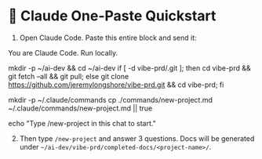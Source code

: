 # 🚀 Claude One-Paste Quickstart

1) Open Claude Code. Paste this entire block and send it:

You are Claude Code. Run locally.

mkdir -p ~/ai-dev && cd ~/ai-dev
if [ -d vibe-prd/.git ]; then cd vibe-prd && git fetch –all && git pull; else git clone https://github.com/jeremylongshore/vibe-prd.git && cd vibe-prd; fi

mkdir -p ~/.claude/commands
cp ./commands/new-project.md ~/.claude/commands/new-project.md || true

echo "Type /new-project in this chat to start."

2) Then type `/new-project` and answer 3 questions. Docs will be generated under `~/ai-dev/vibe-prd/completed-docs/<project-name>/`.
